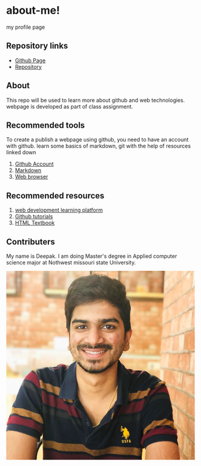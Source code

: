 # about-me!
my profile page



## Repository links

- [Github Page](https://deepakmalempati.github.io/about-me/.) <br>
- [Repository](https://github.com/Deepakmalempati/about-me)

## About
This repo will be used to learn more about github and web technologies. webpage is developed as part of class assignment.


## Recommended tools

To create a publish a webpage using github, you need to have an account with github. learn some basics of markdown, git with the help of resources linked down

1. [Github Account](https://github.com/join)
1. [Markdown](https://github.com/adam-p/markdown-here/wiki/Markdown-Cheatsheet)
1. [Web browser](https://www.google.com/chrome/)

## Recommended resources
1. [web development learning platform](https://w3schools.com/)
1. [Github tutorials](https://github.com/cdnjs/tutorials)
1. [HTML Textbook](https://www.amazon.com/Learning-MySQL-JavaScript-HTML5-Step/dp/1491949465)


## Contributers

My name is Deepak. I am doing Master's degree in Applied computer science major at Nothwest missouri state University.

![](mypic.jpg)

